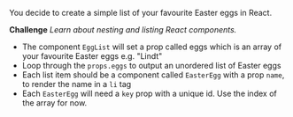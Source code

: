 You decide to create a simple list of your favourite Easter eggs in React.

**Challenge**
_Learn about nesting and listing React components._

- The component `EggList` will set a prop called eggs which is an array of your favourite Easter eggs e.g. "Lindt"
- Loop through the `props.eggs` to output an unordered list of Easter eggs
- Each list item should be a component called `EasterEgg` with a prop `name`, to render the name in a `li` tag
- Each `EasterEgg` will need a `key` prop with a unique id. Use the index of the array for now.

